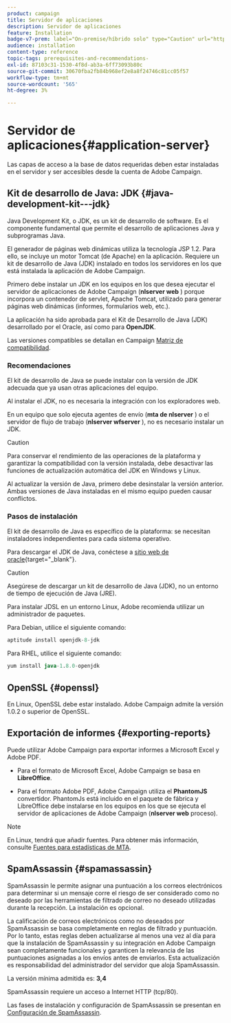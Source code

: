 ```yaml
---
product: campaign
title: Servidor de aplicaciones
description: Servidor de aplicaciones
feature: Installation
badge-v7-prem: label="On-premise/híbrido solo" type="Caution" url="https://experienceleague.adobe.com/docs/campaign-classic/using/installing-campaign-classic/architecture-and-hosting-models/hosting-models-lp/hosting-models.html?lang=es" tooltip="Se aplica solo a implementaciones On-premise e híbridas"
audience: installation
content-type: reference
topic-tags: prerequisites-and-recommendations-
exl-id: 87103c31-1530-4f8d-ab3a-6ff73093b80c
source-git-commit: 30670fba2fb84b968ef2e8a8f24746c81cc05f57
workflow-type: tm+mt
source-wordcount: '565'
ht-degree: 3%

---
```


# Servidor de aplicaciones{#application-server}

Las capas de acceso a la base de datos requeridas deben estar instaladas en el servidor y ser accesibles desde la cuenta de Adobe Campaign.

## Kit de desarrollo de Java: JDK {#java-development-kit---jdk}

Java Development Kit, o JDK, es un kit de desarrollo de software. Es el componente fundamental que permite el desarrollo de aplicaciones Java y subprogramas Java.

El generador de páginas web dinámicas utiliza la tecnología JSP 1.2. Para ello, se incluye un motor Tomcat (de Apache) en la aplicación. Requiere un kit de desarrollo de Java (JDK) instalado en todos los servidores en los que está instalada la aplicación de Adobe Campaign.

Primero debe instalar un JDK en los equipos en los que desea ejecutar el servidor de aplicaciones de Adobe Campaign (**nlserver web** ) porque incorpora un contenedor de servlet, Apache Tomcat, utilizado para generar páginas web dinámicas (informes, formularios web, etc.).

La aplicación ha sido aprobada para el Kit de Desarrollo de Java (JDK) desarrollado por el Oracle, así como para **OpenJDK**.

Las versiones compatibles se detallan en Campaign [Matriz de compatibilidad](../../rn/using/compatibility-matrix.md).



### Recomendaciones

El kit de desarrollo de Java se puede instalar con la versión de JDK adecuada que ya usan otras aplicaciones del equipo.

Al instalar el JDK, no es necesaria la integración con los exploradores web.

En un equipo que solo ejecuta agentes de envío (**mta de nlserver** ) o el servidor de flujo de trabajo (**nlserver wfserver** ), no es necesario instalar un JDK.


>[!CAUTION]
>
> Para conservar el rendimiento de las operaciones de la plataforma y garantizar la compatibilidad con la versión instalada, debe desactivar las funciones de actualización automática del JDK en Windows y Linux.
>
> Al actualizar la versión de Java, primero debe desinstalar la versión anterior. Ambas versiones de Java instaladas en el mismo equipo pueden causar conflictos.


### Pasos de instalación

El kit de desarrollo de Java es específico de la plataforma: se necesitan instaladores independientes para cada sistema operativo.

Para descargar el JDK de Java, conéctese a [sitio web de oracle](https://www.oracle.com/technetwork/java/javase/downloads/index.html){target="_blank"}.

>[!CAUTION]
>
> Asegúrese de descargar un kit de desarrollo de Java (JDK), no un entorno de tiempo de ejecución de Java (JRE).


Para instalar JDSL en un entorno Linux, Adobe recomienda utilizar un administrador de paquetes.

Para Debian, utilice el siguiente comando:

```sql
aptitude install openjdk-8-jdk
```

Para RHEL, utilice el siguiente comando:

```sql
yum install java-1.8.0-openjdk
```

## OpenSSL {#openssl}

En Linux, OpenSSL debe estar instalado. Adobe Campaign admite la versión 1.0.2 o superior de OpenSSL.

## Exportación de informes {#exporting-reports}

Puede utilizar Adobe Campaign para exportar informes a Microsoft Excel y Adobe PDF.

* Para el formato de Microsoft Excel, Adobe Campaign se basa en **LibreOffice**.

* Para el formato Adobe PDF, Adobe Campaign utiliza el **PhantomJS** convertidor. PhantomJs está incluido en el paquete de fábrica y LibreOffice debe instalarse en los equipos en los que se ejecuta el servidor de aplicaciones de Adobe Campaign (**nlserver web** proceso).

>[!NOTE]
>
>En Linux, tendrá que añadir fuentes. Para obtener más información, consulte [Fuentes para estadísticas de MTA](../../installation/using/prerequisites-of-campaign-installation-in-linux.md#fonts-for-mta-statistics).

## SpamAssassin {#spamassassin}

SpamAssassin le permite asignar una puntuación a los correos electrónicos para determinar si un mensaje corre el riesgo de ser considerado como no deseado por las herramientas de filtrado de correo no deseado utilizadas durante la recepción. La instalación es opcional.

La calificación de correos electrónicos como no deseados por SpamAssassin se basa completamente en reglas de filtrado y puntuación. Por lo tanto, estas reglas deben actualizarse al menos una vez al día para que la instalación de SpamAssassin y su integración en Adobe Campaign sean completamente funcionales y garanticen la relevancia de las puntuaciones asignadas a los envíos antes de enviarlos. Esta actualización es responsabilidad del administrador del servidor que aloja SpamAssassin.

La versión mínima admitida es: **3,4**

SpamAssassin requiere un acceso a Internet HTTP (tcp/80).

Las fases de instalación y configuración de SpamAssassin se presentan en [Configuración de SpamAssassin](../../installation/using/configuring-spamassassin.md).
